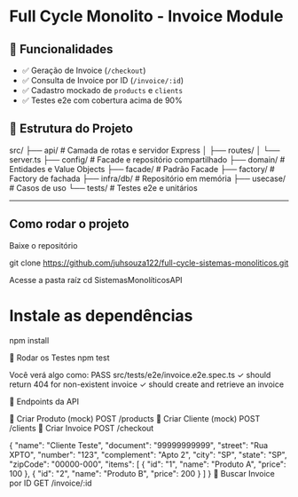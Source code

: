 # Full Cycle Monolito - Invoice Module



## 🧱 Funcionalidades

- ✅ Geração de Invoice (`/checkout`)
- ✅ Consulta de Invoice por ID (`/invoice/:id`)
- ✅ Cadastro mockado de `products` e `clients`
- ✅ Testes e2e com cobertura acima de 90%

## 📂 Estrutura do Projeto

src/
├── api/ # Camada de rotas e servidor Express
│ ├── routes/
│ └── server.ts
├── config/ # Facade e repositório compartilhado
├── domain/ # Entidades e Value Objects
├── facade/ # Padrão Facade
├── factory/ # Factory de fachada
├── infra/db/ # Repositório em memória
├── usecase/ # Casos de uso
└── tests/ # Testes e2e e unitários


---

## Como rodar o projeto

Baixe o repositório

git clone https://github.com/juhsouza122/full-cycle-sistemas-monoliticos.git

Acesse a pasta raíz
cd SistemasMonolíticosAPI

# Instale as dependências
npm install


🧪 Rodar os Testes
npm test

Você verá algo como:
PASS  src/tests/e2e/invoice.e2e.spec.ts
  ✓ should return 404 for non-existent invoice
  ✓ should create and retrieve an invoice


🔗 Endpoints da API

🔹 Criar Produto (mock)
POST /products
🔹 Criar Cliente (mock)
POST /clients
🔹 Criar Invoice
POST /checkout

{
  "name": "Cliente Teste",
  "document": "99999999999",
  "street": "Rua XPTO",
  "number": "123",
  "complement": "Apto 2",
  "city": "SP",
  "state": "SP",
  "zipCode": "00000-000",
  "items": [
    { "id": "1", "name": "Produto A", "price": 100 },
    { "id": "2", "name": "Produto B", "price": 200 }
  ]
}
🔹 Buscar Invoice por ID
GET /invoice/:id